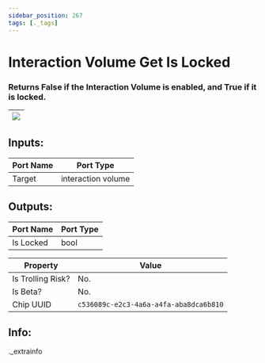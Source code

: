 ```yaml
---
sidebar_position: 267
tags: [._tags]
---
```


# Interaction Volume Get Is Locked


### Returns False if the Interaction Volume is enabled, and True if it is locked.

| ![](https://images-ext-2.discordapp.net/external/MPmIaQzlEPmgGWlgi-WxBBXt0Bjv_zWPkg1y1f_sy3s/https/www.recroomcircuits.com/image/circuit/absolute-value?width=206&height=108) |
|-----|

## Inputs:
| Port Name | Port Type |
|-----------|-----------|
| Target | interaction volume |

## Outputs:
| Port Name | Port Type |
|-----------|-----------|
| Is Locked | bool | 

| Property  | Value |
|-------------------|-----------|
| Is Trolling Risk? | No. |
| Is Beta? | No. |
| Chip UUID | `c536089c-e2c3-4a6a-a4fa-aba8dca6b810` |

## Info:
._extrainfo